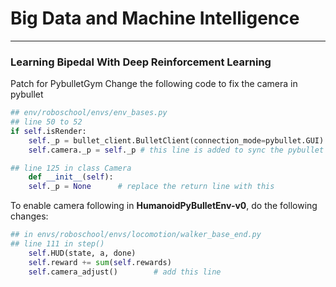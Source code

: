 # Big Data and Machine Intelligence
___

### Learning Bipedal With Deep Reinforcement Learning

Patch for PybulletGym
Change the following code to fix the camera in pybullet

```python
## env/roboschool/envs/env_bases.py
## line 50 to 52
if self.isRender:
    self._p = bullet_client.BulletClient(connection_mode=pybullet.GUI)
    self.camera._p = self._p # this line is added to sync the pybullet server

## line 125 in class Camera
    def __init__(self):
	self._p = None      # replace the return line with this
```
To enable camera following in **HumanoidPyBulletEnv-v0**, do the following changes:
```python
## in envs/roboschool/envs/locomotion/walker_base_end.py
## line 111 in step()
    self.HUD(state, a, done)
    self.reward += sum(self.rewards)
    self.camera_adjust()        # add this line
```
